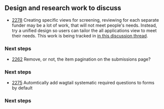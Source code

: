 

## Design and research work to discuss 
- [2278](https://github.com/OpenTechFund/hypha/discussions/2278)
Creating specific views for screening, reviewing for each separate funder may be a lot of work, that will not meet people's needs.
Instead, try a unified design so users can tailor the all applications view to meet their needs. This work is being tracked in [in this discussion thread](https://github.com/OpenTechFund/hypha/discussions/2278).
### Next steps

- [2262](https://github.com/OpenTechFund/hypha/issues/2262)
Remove, or not, the item pagination on the submissions page?
### Next steps

- [2275](https://github.com/OpenTechFund/hypha/issues/2275)
Automtically add wagtail systematic required questions to forms by default 
### Next steps